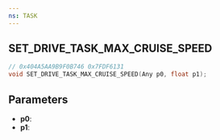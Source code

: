 ```yaml
---
ns: TASK
---
```

## SET_DRIVE_TASK_MAX_CRUISE_SPEED

```c
// 0x404A5AA9B9F0B746 0x7FDF6131
void SET_DRIVE_TASK_MAX_CRUISE_SPEED(Any p0, float p1);
```


## Parameters
* **p0**: 
* **p1**: 

